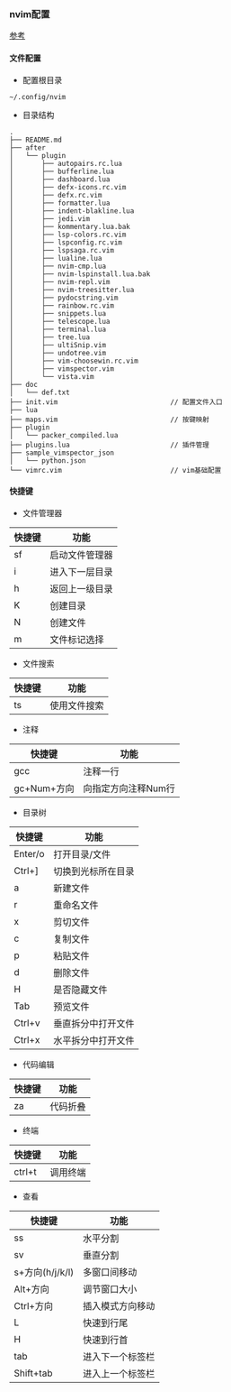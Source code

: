 ### nvim配置
[参考](https://www.cnblogs.com/SR-Program/p/15773546.html)

#### 文件配置

* 配置根目录

```shell
~/.config/nvim
```

* 目录结构
```shell
.
├── README.md
├── after
│   └── plugin
│       ├── autopairs.rc.lua
│       ├── bufferline.lua
│       ├── dashboard.lua
│       ├── defx-icons.rc.vim
│       ├── defx.rc.vim
│       ├── formatter.lua
│       ├── indent-blakline.lua
│       ├── jedi.vim
│       ├── kommentary.lua.bak
│       ├── lsp-colors.rc.vim
│       ├── lspconfig.rc.vim
│       ├── lspsaga.rc.vim
│       ├── lualine.lua
│       ├── nvim-cmp.lua
│       ├── nvim-lspinstall.lua.bak
│       ├── nvim-repl.vim
│       ├── nvim-treesitter.lua
│       ├── pydocstring.vim
│       ├── rainbow.rc.vim
│       ├── snippets.lua
│       ├── telescope.lua
│       ├── terminal.lua
│       ├── tree.lua
│       ├── ultiSnip.vim
│       ├── undotree.vim
│       ├── vim-choosewin.rc.vim
│       ├── vimspector.vim
│       └── vista.vim
├── doc
│   └── def.txt
├── init.vim                            // 配置文件入口
├── lua
├── maps.vim                            // 按键映射
├── plugin
│   └── packer_compiled.lua
├── plugins.lua                         // 插件管理
├── sample_vimspector_json
│   └── python.json
└── vimrc.vim                           // vim基础配置
```

#### 快捷键

* 文件管理器

| 快捷键 | 功能 |
|---| ---|
| sf | 启动文件管理器 |
| i | 进入下一层目录 |
| h | 返回上一级目录 |
| K | 创建目录 |
| N | 创建文件 |
| m | 文件标记选择 |

* 文件搜索

| 快捷键 | 功能 |
|---| ---|
| ts | 使用文件搜索 |

* 注释

| 快捷键 | 功能 |
|---| ---|
| gcc | 注释一行 |
| gc+Num+方向 | 向指定方向注释Num行 |

* 目录树

| 快捷键 | 功能 |
|---| ---|
| Enter/o | 打开目录/文件 |
| Ctrl+] | 切换到光标所在目录 |
| a | 新建文件 |
| r | 重命名文件 |
| x | 剪切文件 |
| c | 复制文件 |
| p | 粘贴文件 |
| d | 删除文件 |
| H | 是否隐藏文件 |
| Tab | 预览文件 |
| Ctrl+v | 垂直拆分中打开文件 |
| Ctrl+x | 水平拆分中打开文件 |

* 代码编辑

| 快捷键 | 功能 |
|---| ---|
| za | 代码折叠 |

* 终端

| 快捷键 | 功能 |
|---| ---|
| ctrl+t | 调用终端 |

* 查看

| 快捷键 | 功能 |
|---| ---|
| ss | 水平分割 |
| sv | 垂直分割 |
| s+方向(h/j/k/l) | 多窗口间移动 |
| Alt+方向 | 调节窗口大小 |
| Ctrl+方向 | 插入模式方向移动 |
| L | 快速到行尾 |
| H | 快速到行首 |
| tab | 进入下一个标签栏 |
| Shift+tab | 进入上一个标签栏 |
